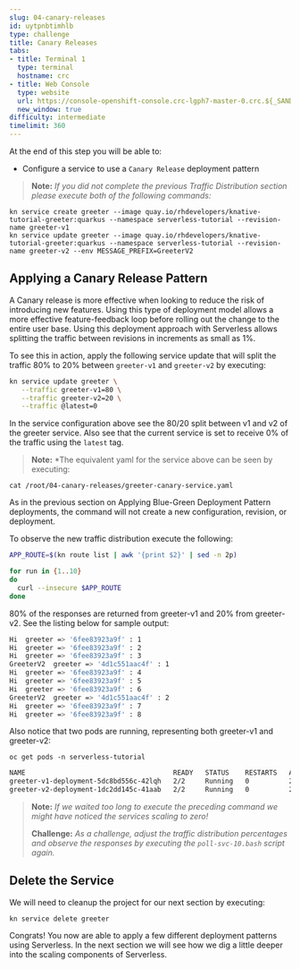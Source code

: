 ```yaml
---
slug: 04-canary-releases
id: uytpnbtimhlb
type: challenge
title: Canary Releases
tabs:
- title: Terminal 1
  type: terminal
  hostname: crc
- title: Web Console
  type: website
  url: https://console-openshift-console.crc-lgph7-master-0.crc.${_SANDBOX_ID}.instruqt.io
  new_window: true
difficulty: intermediate
timelimit: 360
---
```

At the end of this step you will be able to:
- Configure a service to use a `Canary Release` deployment pattern

> **Note:** *If you did not complete the previous Traffic Distribution section please execute both of the following commands:*

```
kn service create greeter --image quay.io/rhdevelopers/knative-tutorial-greeter:quarkus --namespace serverless-tutorial --revision-name greeter-v1
kn service update greeter --image quay.io/rhdevelopers/knative-tutorial-greeter:quarkus --namespace serverless-tutorial --revision-name greeter-v2 --env MESSAGE_PREFIX=GreeterV2
```

## Applying a Canary Release Pattern
A Canary release is more effective when looking to reduce the risk of introducing new features. Using this type of deployment model allows a more effective feature-feedback loop before rolling out the change to the entire user base.  Using this deployment approach with Serverless allows splitting the traffic between revisions in increments as small as 1%.

To see this in action, apply the following service update that will split the traffic 80% to 20% between `greeter-v1` and `greeter-v2` by executing:

```bash
kn service update greeter \
   --traffic greeter-v1=80 \
   --traffic greeter-v2=20 \
   --traffic @latest=0
```

In the service configuration above see the 80/20 split between v1 and v2 of the greeter service.  Also see that the current service is set to receive 0% of the traffic using the `latest` tag.

> **Note:** *The equivalent yaml for the service above can be seen by executing:

```
cat /root/04-canary-releases/greeter-canary-service.yaml
```

As in the previous section on Applying Blue-Green Deployment Pattern deployments, the command will not create a new configuration, revision, or deployment.

To observe the new traffic distribution execute the following:

```bash
APP_ROUTE=$(kn route list | awk '{print $2}' | sed -n 2p)

for run in {1..10}
do
  curl --insecure $APP_ROUTE
done
```

80% of the responses are returned from greeter-v1 and 20% from greeter-v2. See the listing below for sample output:

```bash
Hi  greeter => '6fee83923a9f' : 1
Hi  greeter => '6fee83923a9f' : 2
Hi  greeter => '6fee83923a9f' : 3
GreeterV2  greeter => '4d1c551aac4f' : 1
Hi  greeter => '6fee83923a9f' : 4
Hi  greeter => '6fee83923a9f' : 5
Hi  greeter => '6fee83923a9f' : 6
GreeterV2  greeter => '4d1c551aac4f' : 2
Hi  greeter => '6fee83923a9f' : 7
Hi  greeter => '6fee83923a9f' : 8
```

Also notice that two pods are running, representing both greeter-v1 and greeter-v2:

```
oc get pods -n serverless-tutorial
```

```bash
NAME                                     READY   STATUS    RESTARTS   AGE
greeter-v1-deployment-5dc8bd556c-42lqh   2/2     Running   0          29s
greeter-v2-deployment-1dc2dd145c-41aab   2/2     Running   0          20s
```

> **Note:** *If we waited too long to execute the preceding command we might have noticed the services scaling to zero!*
>
> **Challenge:** *As a challenge, adjust the traffic distribution percentages and observe the responses by executing the `poll-svc-10.bash` script again.*

## Delete the Service

We will need to cleanup the project for our next section by executing:

```
kn service delete greeter
```

Congrats! You now are able to apply a few different deployment patterns using Serverless.  In the next section we will see how we dig a little deeper into the scaling components of Serverless.
